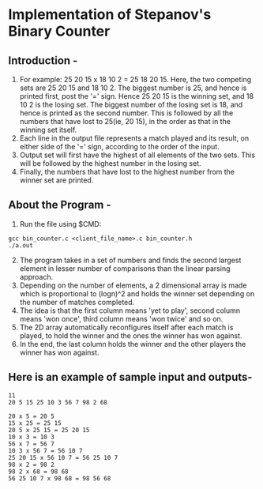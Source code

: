 # Implementation of Stepanov's Binary Counter

## Introduction - 
1. For example: 25 20 15 x 18 10 2 = 25 18 20 15. Here, the two competing sets are 25 20 15 and 18 10 2. The biggest number is 25, and hence is printed first, post the '=' sign. Hence 25 20 15 is the winning set, and 18 10 2 is the losing set. The biggest number of the losing set is 18, and hence is printed as the second number. This is followed by all the numbers that have lost to 25(ie, 20 15), in the order as that in the winning set itself.
2. Each line in the output file represents a match played and its result, on either side of the '=' sign, according to the order of the input.
3. Output set will first have the highest of all elements of the two sets. This will be followed by the highest number in the losing set.
4. Finally, the numbers that have lost to the highest number from the winner set are printed.

## About the Program - 
1. Run the file using $CMD: 
```shell
gcc bin_counter.c <client_file_name>.c bin_counter.h
./a.out
```
2. The program takes in a set of numbers and finds the second largest element in lesser number of comparisons than the linear parsing approach.
3. Depending on the number of elements, a 2 dimensional array is made which is proportional to (logn)^2 and holds the winner set depending on the number of matches completed.
4. The idea is that the first column means 'yet to play', second column means 'won once', third column means 'won twice' and so on.
5. The 2D array automatically reconfigures itself after each match is played, to hold the winner and the ones the winner has won against. 
6. In the end, the last column holds the winner and the other players the winner has won against.

## Here is an example of sample input and outputs- 
```shell
11
20 5 15 25 10 3 56 7 98 2 68

20 x 5 = 20 5 
15 x 25 = 25 15 
20 5 x 25 15 = 25 20 15 
10 x 3 = 10 3 
56 x 7 = 56 7 
10 3 x 56 7 = 56 10 7 
25 20 15 x 56 10 7 = 56 25 10 7 
98 x 2 = 98 2 
98 2 x 68 = 98 68 
56 25 10 7 x 98 68 = 98 56 68
```
